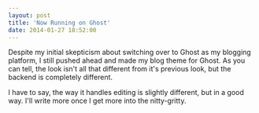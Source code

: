 ```yaml
---
layout: post
title: 'Now Running on Ghost'
date: 2014-01-27 18:52:00
---
```


Despite my initial skepticism about switching over to Ghost as my blogging platform, I still pushed ahead and made my blog theme for Ghost. As you can tell, the look isn't all that different from it's previous look, but the backend is completely different.

I have to say, the way it handles editing is slightly different, but in a good way. I'll write more once I get more into the nitty-gritty.
